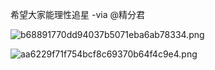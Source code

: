 希望大家能理性追星 -via @精分君

![b68891770dd94037b5071eba6ab78334.png](https://wxlzmt.github.io/cdn1/ext/qw/groups/10026/b68891770dd94037b5071eba6ab78334.png)

![aa6229f71f754bcf8c69370b64f4c9e4.png](https://wxlzmt.github.io/cdn1/ext/qw/groups/10026/aa6229f71f754bcf8c69370b64f4c9e4.png)
